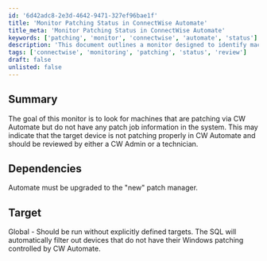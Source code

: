 ```yaml
---
id: '6d42adc8-2e3d-4642-9471-327ef96bae1f'
title: 'Monitor Patching Status in ConnectWise Automate'
title_meta: 'Monitor Patching Status in ConnectWise Automate'
keywords: ['patching', 'monitor', 'connectwise', 'automate', 'status']
description: 'This document outlines a monitor designed to identify machines that are patching via ConnectWise Automate but lack patch job information in the system. It emphasizes the importance of reviewing these devices to ensure proper patching and maintenance.'
tags: ['connectwise', 'monitoring', 'patching', 'status', 'review']
draft: false
unlisted: false
---
```

## Summary

The goal of this monitor is to look for machines that are patching via CW Automate but do not have any patch job information in the system. This may indicate that the target device is not patching properly in CW Automate and should be reviewed by either a CW Admin or a technician.

## Dependencies

Automate must be upgraded to the "new" patch manager.

## Target

Global - Should be run without explicitly defined targets. The SQL will automatically filter out devices that do not have their Windows patching controlled by CW Automate.






